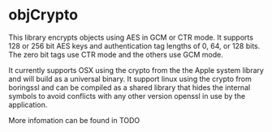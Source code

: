 # objCrypto

This library encrypts objects using AES in GCM or CTR mode. It supports
128 or 256 bit AES keys and authentication tag lengths of 0, 64, or 128
bits.  The zero bit tags use CTR mode and the others use GCM mode.

It currently supports OSX using the crypto from the the Apple system
library and will build as a universal binary. It support linux using the
crypto from boringssl and can be compiled as a shared library that hides
the internal symbols to avoid conflicts with any other version openssl
in use by the application.

More infomation can be found in TODO 

